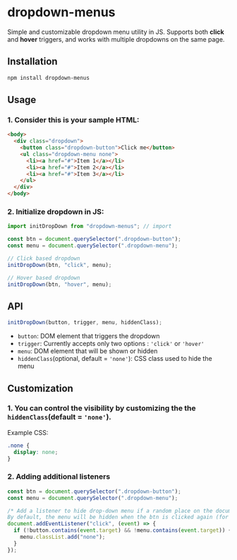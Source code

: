 # dropdown-menus

Simple and customizable dropdown menu utility in JS.
Supports both **click** and **hover** triggers, and works with multiple dropdowns on the same page.

## Installation

```bash
npm install dropdown-menus
```

## Usage

### 1. Consider this is your sample HTML:

```html
<body>
  <div class="dropdown">
    <button class="dropdown-button">Click me</button>
    <ul class="dropdown-menu none">
      <li><a href="#">Item 1</a></li>
      <li><a href="#">Item 2</a></li>
      <li><a href="#">Item 3</a></li>
    </ul>
  </div>
</body>
```

### 2. Initialize dropdown in JS:

```js
import initDropDown from "dropdown-menus"; // import

const btn = document.querySelector(".dropdown-button");
const menu = document.querySelector(".dropdown-menu");

// Click based dropdown
initDropDown(btn, "click", menu);

// Hover based dropdown
initDropDown(btn, "hover", menu);
```

## API

```js
initDropDown(button, trigger, menu, hiddenClass);
```

- `button`: DOM element that triggers the dropdown
- `trigger`: Currently accepts only two options : `'click'` or `'hover'`
- `menu`: DOM element that will be shown or hidden
- `hiddenClass`(optional, default = `'none'`): CSS class used to hide the menu

## Customization

### 1. You can control the visibility by customizing the the `hiddenClass`(default = `'none'`).

Example CSS:

```css
.none {
  display: none;
}
```

### 2. Adding additional listeners

```js
const btn = document.querySelector(".dropdown-button");
const menu = document.querySelector(".dropdown-menu");

/* Add a listener to hide drop-down menu if a random place on the document is clicked.
By default, the menu will be hidden when the btn is clicked again (for click-type dropdowns)*/
document.addEventListener("click", (event) => {
  if (!button.contains(event.target) && !menu.contains(event.target)) {
    menu.classList.add("none");
  }
});
```
